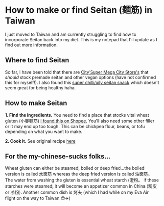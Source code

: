 # How to make or find Seitan (麵筋) in Taiwan

I just moved to Taiwan and am currently struggling to find how to incorporate Seitan back into my diet. This is my notepad that I'll update as I find out more information. 

## Where to find Seitan

So far, I have been told that there are [City’Super Mega City Store's](https://goo.gl/maps/ZVVTAiiookzRCAN59) that *should* stock premade seitan and other vegan options (have not confirmed this for myself!). 
I also found this [super chilli/oily seitan snack](https://shopee.tw/%E7%8F%BE%E8%B2%A8%E7%9F%B3%E7%A3%A8%E5%B0%8F%E9%8E%AE%E7%AD%8B%E7%AD%8B%E6%9C%89%E5%91%B3%E7%83%A4%E9%BA%B5%E7%AD%8B26g-i.132613223.7912369397) which doesn't seem great for being healthy haha.

## How to make Seitan

**1. Find the ingredients.**
You need to find a place that stocks vital wheat gluten (小麥麵筋) [I found this on Shopee.](https://shopee.tw/%E5%B0%8F%E9%BA%A5%E8%9B%8B%E7%99%BD-%E5%B0%8F%E9%BA%A5%E8%9B%8B%E7%99%BD%E7%B2%89-%E9%BA%B5%E7%AD%8B%E7%B2%89-%E5%BC%B7%E7%AD%8B%E7%B2%89-i.3534891.5937708438)
You'll also need some other filler or it may end up too tough. This can be chickpea flour, beans, or tofu depending on what you want to make. 

**2. Cook it.**
See original recipe [here](https://github.com/jeffzwang/recipes/blob/master/seitan.md)



## For the my-chinese-sucks folks...
Wheat gluten can either be steamed, boiled or deep fried...the boiled version is called 水面筋 whereas the deep fried version is called 油面筋。The water from washing the gluten is essential wheat starch (澄粉。 If these starches were steamed, it will become an appetizer common in China (粉皮 or 凉粉). Another common dish is 烤夫 (which I had while on my Eva Air flight on the way to Taiwan :blush::airplane:) 
